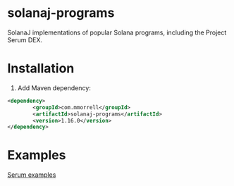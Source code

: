 # solanaj-programs

SolanaJ implementations of popular Solana programs, including the Project Serum DEX.

# Installation
1. Add Maven dependency:

```xml
<dependency>
        <groupId>com.mmorrell</groupId>
        <artifactId>solanaj-programs</artifactId>
        <version>1.16.0</version>
</dependency>
```

# Examples
[Serum examples](https://github.com/skynetcap/solanaj-programs/blob/master/serum/README.md)
